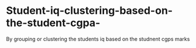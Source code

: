# Student-iq-clustering-based-on-the-student-cgpa-
By grouping or clustering the students iq based on the studnent cgps marks
